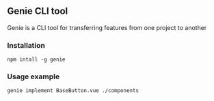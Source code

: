 ## Genie CLI tool
Genie is a CLI tool for transferring features from one project to another
### Installation
```
npm intall -g genie
```
### Usage example
```
genie implement BaseButton.vue ./components
```